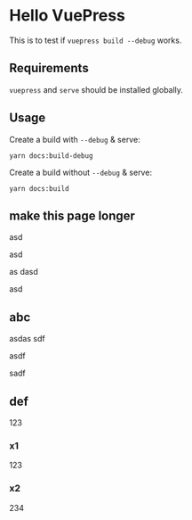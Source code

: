 # Hello VuePress

This is to test if `vuepress build --debug` works.

## Requirements

`vuepress` and `serve` should be installed globally.

## Usage

Create a build with `--debug` & serve:

    yarn docs:build-debug


Create a build without `--debug` & serve:

    yarn docs:build


## make this page longer

asd


asd

as
dasd



asd


## abc


asdas
sdf

asdf



sadf


## def

123

### x1

123

### x2

234

